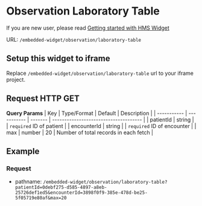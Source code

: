 # Observation Laboratory Table

If you are new user, please read [Getting started with HMS Widget](/embedded-widget?widget=get-started)


URL: `/embedded-widget/observation/laboratory-table`

## Setup this widget to iframe
Replace `/embedded-widget/observation/laboratory-table` url to your iframe project.

## Request HTTP GET
**Query Params**
| Key         | Type/Format | Default | Description                           |
| ----------- | ----------- | ------- | ------------------------------------- |
| patientId   | string      |         | `required` ID of patient              |
| encounterId | string      |         | `required` ID of encounter            |
| max         | number      | 20      | Number of total records in each fetch |

## Example

### Request
 - pathname: `/embedded-widget/observation/laboratory-table?patientId=0debf275-d585-4897-a8eb-25726def1ed5&encounterId=3898f0f9-385e-478d-be25-5f05719e80af&max=20` 

